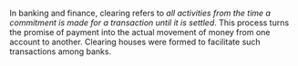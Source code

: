 In banking and finance, clearing refers to _all activities from the time a commitment is made for a transaction until it is settled_. This process turns the promise of payment into the actual movement of money from one account to another. Clearing houses were formed to facilitate such transactions among banks.
